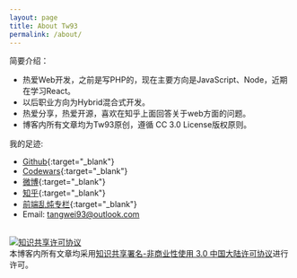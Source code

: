 ```yaml
---
layout: page
title: About Tw93
permalink: /about/
---
```


简要介绍：  

* 热爱Web开发，之前是写PHP的，现在主要方向是JavaScript、Node，近期在学习React。
* 以后职业方向为Hybrid混合式开发。  
* 热爱分享，热爱开源，喜欢在知乎上面回答关于web方面的问题。
* 博客内所有文章均为Tw93原创，遵循 CC 3.0 License版权原则。


我的足迹:

* [Github](https://github.com/{{site.github_username}}){:target="_blank"}
* [Codewars](http://www.codewars.com/users/tangwei){:target="_blank"}
* [微博](http://weibo.com/{{site.sina_id}}){:target="_blank"}
* [知乎](http://www.zhihu.com/people/{{site.zhihu_id}}){:target="_blank"}
* [前端乱炖专栏](http://www.html-js.com/article/column/765){:target="_blank"}
* Email: tangwei93@outlook.com

<br>
<a rel="license" href="http://creativecommons.org/licenses/by-nc/3.0/cn/" target="_blank"><img alt="知识共享许可协议" style="border-width:0;" src="https://i.creativecommons.org/l/by-nc/3.0/cn/88x31.png"/></a><br />本博客内所有文章均采用<a rel="license" href="http://creativecommons.org/licenses/by-nc/3.0/cn/" target="_blank">知识共享署名-非商业性使用 3.0 中国大陆许可协议</a>进行许可。

